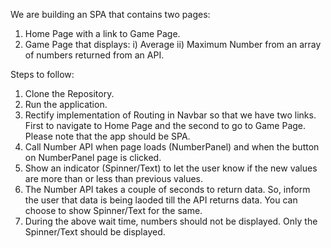 We are building an SPA that contains two pages:
1. Home Page with a link to Game Page.
2. Game Page that displays:
    i) Average
    ii) Maximum Number
   from an array of numbers returned from an API.

Steps to follow:
1. Clone the Repository.
2. Run the application.
3. Rectify implementation of Routing in Navbar so that we have two links. First to navigate to Home Page and the second to go to Game Page. Please note that the app should be SPA.
4. Call Number API when page loads (NumberPanel) and when the button on NumberPanel page is clicked.
5. Show an indicator (Spinner/Text) to let the user know if the new values are more than or less than previous values.
6. The Number API takes a couple of seconds to return data. So, inform the user that data is being laoded till the API returns data. You can choose to show Spinner/Text for the same.
7. During the above wait time, numbers should not be displayed. Only the Spinner/Text should be displayed.
